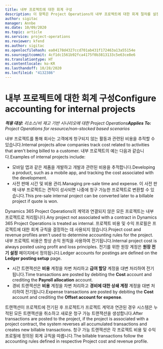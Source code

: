 ```yaml
---
title: 내부 프로젝트에 대한 회계 구성
description: 이 항목은 Project Operations의 내부 프로젝트에 대한 회계 절차를 설정하는 방법에 대한 정보를 제공합니다.
author: sigitac
manager: Annbe
ms.date: 10/09/2020
ms.topic: article
ms.service: project-operations
ms.reviewer: kfend
ms.author: sigitac
ms.openlocfilehash: ea04178d4327ccd701ab431f172463a13a55154e
ms.sourcegitcommit: 4cf1dc1561b92fca4175f0b3813133c5e63ce8e6
ms.translationtype: HT
ms.contentlocale: ko-KR
ms.lasthandoff: 10/28/2020
ms.locfileid: "4132386"
---
```

# <a name="configure-accounting-for-internal-projects"></a><span data-ttu-id="f3f7d-103">내부 프로젝트에 대한 회계 구성</span><span class="sxs-lookup"><span data-stu-id="f3f7d-103">Configure accounting for internal projects</span></span>

<span data-ttu-id="f3f7d-104">_**적용 대상:** 리소스/비 재고 기반 시나리오에 대한 Project Operations_</span><span class="sxs-lookup"><span data-stu-id="f3f7d-104">_**Applies To:** Project Operations for resource/non-stocked based scenarios_</span></span>

<span data-ttu-id="f3f7d-105">내부 프로젝트를 통해 회사는 고객에게 청구되지 않는 활동과 관련된 비용을 추적할 수 있습니다.</span><span class="sxs-lookup"><span data-stu-id="f3f7d-105">Internal projects allow companies track cost related to activities that aren't being billed to a customer.</span></span> <span data-ttu-id="f3f7d-106">내부 프로젝트의 예는 다음과 같습니다.</span><span class="sxs-lookup"><span data-stu-id="f3f7d-106">Examples of internal projects include:</span></span>

- <span data-ttu-id="f3f7d-107">모바일 앱과 같은 제품을 개발하고 개발과 관련된 비용을 추적합니다.</span><span class="sxs-lookup"><span data-stu-id="f3f7d-107">Developing a product, such as a mobile app, and tracking the cost associated with the development.</span></span>
- <span data-ttu-id="f3f7d-108">사전 판매 시간 및 비용 관리.</span><span class="sxs-lookup"><span data-stu-id="f3f7d-108">Managing pre-sale time and expense.</span></span> <span data-ttu-id="f3f7d-109">이 사전 판매 내부 프로젝트는 견적이 성사되면 나중에 청구 가능한 프로젝트로 변환할 수 있습니다.</span><span class="sxs-lookup"><span data-stu-id="f3f7d-109">This pre-sale internal project can be converted later to a billable project if quote is won.</span></span>

<span data-ttu-id="f3f7d-110">Dynamics 365 Project Operations의 계약과 연결되지 않은 모든 프로젝트는 내부 프로젝트로 처리됩니다.</span><span class="sxs-lookup"><span data-stu-id="f3f7d-110">Any project not associated with a contract in Dynamics 365 Project Operations is treated as internal.</span></span> <span data-ttu-id="f3f7d-111">프로젝트 비용 및 수익 프로필은 프로젝트에 대한 회계 규칙을 결정하는 데 사용되지 않습니다.</span><span class="sxs-lookup"><span data-stu-id="f3f7d-111">Project cost and revenue profiles aren't used to determine accounting rules for the project.</span></span> <span data-ttu-id="f3f7d-112">내부 프로젝트 비용은 항상 손익 원칙을 사용하여 전기됩니다.</span><span class="sxs-lookup"><span data-stu-id="f3f7d-112">Internal project cost is always posted using profit and loss principles.</span></span> <span data-ttu-id="f3f7d-113">전기를 위한 원장 계정은 **원장 전기 설정** 페이지에서 정의됩니다.</span><span class="sxs-lookup"><span data-stu-id="f3f7d-113">Ledger accounts for postings are defined on the **Ledger posting setup** page.</span></span>

- <span data-ttu-id="f3f7d-114">시간 트랜잭션은 **비용** 계정을 차변 처리하고 **급여 할당** 계정을 대변 처리하여 전기됩니다.</span><span class="sxs-lookup"><span data-stu-id="f3f7d-114">Time transactions are posted by debiting the **Cost** account and crediting the **Payroll allocation** account.</span></span>
- <span data-ttu-id="f3f7d-115">경비 트랜잭션은 **비용** 계정을 차변 처리하고 **경비에 대한 상쇄 계정** 계정을 대변 처리하여 전기됩니다.</span><span class="sxs-lookup"><span data-stu-id="f3f7d-115">Expense transactions are posted by debiting the **Cost** account and crediting the **Offset account for expense**.</span></span>

<span data-ttu-id="f3f7d-116">트랜잭션이 프로젝트에 전기된 후 프로젝트가 프로젝트 계약과 연관된 경우 시스템은 누적된 모든 트랜잭션을 취소하고 새로운 청구 가능 트랜잭션을 생성합니다.</span><span class="sxs-lookup"><span data-stu-id="f3f7d-116">After transactions are posted to the project, if the project is associated with a project contract, the system reverses all accumulated transactions and creates new billable transactions.</span></span> <span data-ttu-id="f3f7d-117">청구 가능 트랜잭션은 각 프로젝트 비용 및 수익 프로필에 정의된 회계 규칙을 따릅니다.</span><span class="sxs-lookup"><span data-stu-id="f3f7d-117">The billable transactions follow the accounting rules defined in respective Project cost and revenue profile.</span></span>


